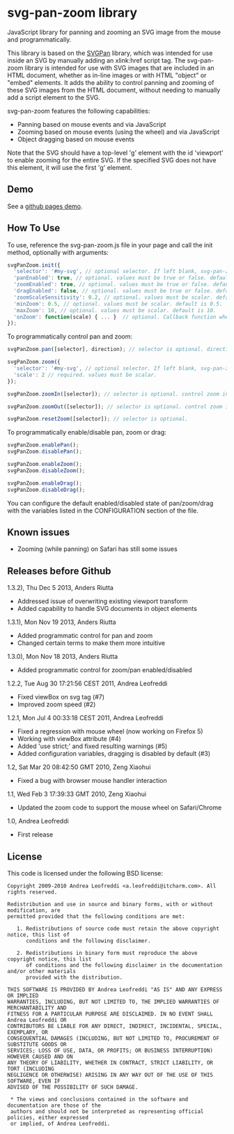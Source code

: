 svg-pan-zoom library
==========================

JavaScript library for panning and zooming an SVG image from the mouse and programmatically.

 This library is based on the [SVGPan](https://code.google.com/p/svgpan/) library, which was intended for use inside
 an SVG by manually adding an xlink:href script tag. The svg-pan-zoom library is intended for use with SVG images that
 are included in an HTML document, whether as in-line images or with HTML "object" or "embed" elements. It adds the ability to control panning and zooming of
 these SVG images from the HTML document, without needing 
 to manually add a script element to the SVG.

 svg-pan-zoom features the following capabilities:
  * Panning based on mouse events and via JavaScript
  * Zooming based on mouse events (using the wheel) and via JavaScript
  * Object dragging based on mouse events

Note that the SVG should have a top-level 'g' element
with the id 'viewport' to enable zooming for the entire SVG. 
If the specified SVG does not have this element, it will
use the first 'g' element.

Demo
----
 See a [github pages demo](http://ariutta.github.io/svg-pan-zoom/).

How To Use
----------

To use, reference the svg-pan-zoom.js file in your page and call the init method, optionally with arguments:

```js
svgPanZoom.init({
  'selector': '#my-svg', // optional selector. If left blank, svg-pan-zoom will look for the first SVG document in your HTML document.
  'panEnabled': true, // optional. values must be true or false. default is true.
  'zoomEnabled': true, // optional. values must be true or false. default is true.
  'dragEnabled': false, // optional. values must be true or false. default is false.
  'zoomScaleSensitivity': 0.2, // optional. values must be scalar. default is 0.2.
  'minZoom': 0.5, // optional. values must be scalar. default is 0.5.
  'maxZoom': 10, // optional. values must be scalar. default is 10.
  'onZoom': function(scale) { ... }  // optional. Callback function when zoom changes.
});
```

To programmatically control pan and zoom:

```js
svgPanZoom.pan([selector], direction); // selector is optional. direction must be one of up, right, left or down.

svgPanZoom.zoom({
  'selector': '#my-svg', // optional selector. If left blank, svg-pan-zoom will look for the first SVG document in your HTML document.
  'scale': 2 // required. values must be scalar.
});

svgPanZoom.zoomIn([selector]); // selector is optional. control zoom increment with "setZoomScaleSensitivity" method.

svgPanZoom.zoomOut([selector]); // selector is optional. control zoom increment with "setZoomScaleSensitivity" method.

svgPanZoom.resetZoom([selector]); // selector is optional.
```

To programmatically enable/disable pan, zoom or drag:

```js
svgPanZoom.enablePan();
svgPanZoom.disablePan();

svgPanZoom.enableZoom();
svgPanZoom.disableZoom();

svgPanZoom.enableDrag();
svgPanZoom.disableDrag();
```

 You can configure the default enabled/disabled state of pan/zoom/drag
 with the variables listed in the CONFIGURATION section of the file.

Known issues
------------

  * Zooming (while panning) on Safari has still some issues

Releases before Github
----------------------

 1.3.2), Thu Dec 5 2013, Anders Riutta
  * Addressed issue of overwriting existing viewport transform
  * Added capability to handle SVG documents in object elements
 
 1.3.1), Mon Nov 19 2013, Anders Riutta
  * Added programmatic control for pan and zoom 
  * Changed certain terms to make them more intuitive

 1.3.0), Mon Nov 18 2013, Anders Riutta
  * Added programmatic control for zoom/pan enabled/disabled

 1.2.2, Tue Aug 30 17:21:56 CEST 2011, Andrea Leofreddi

  * Fixed viewBox on svg tag (#7)
  * Improved zoom speed (#2)

 1.2.1, Mon Jul  4 00:33:18 CEST 2011, Andrea Leofreddi

  * Fixed a regression with mouse wheel (now working on Firefox 5)
  * Working with viewBox attribute (#4)
  * Added 'use strict;' and fixed resulting warnings (#5)
  * Added configuration variables, dragging is disabled by default (#3)

 1.2, Sat Mar 20 08:42:50 GMT 2010, Zeng Xiaohui

  * Fixed a bug with browser mouse handler interaction

 1.1, Wed Feb  3 17:39:33 GMT 2010, Zeng Xiaohui

  * Updated the zoom code to support the mouse wheel on Safari/Chrome

 1.0, Andrea Leofreddi

  * First release

License
-------
 This code is licensed under the following BSD license:

 ```
 Copyright 2009-2010 Andrea Leofreddi <a.leofreddi@itcharm.com>. All rights reserved.
 
 Redistribution and use in source and binary forms, with or without modification, are
 permitted provided that the following conditions are met:
 
    1. Redistributions of source code must retain the above copyright notice, this list of
       conditions and the following disclaimer.
 
    2. Redistributions in binary form must reproduce the above copyright notice, this list
       of conditions and the following disclaimer in the documentation and/or other materials
       provided with the distribution.
 
 THIS SOFTWARE IS PROVIDED BY Andrea Leofreddi "AS IS" AND ANY EXPRESS OR IMPLIED
 WARRANTIES, INCLUDING, BUT NOT LIMITED TO, THE IMPLIED WARRANTIES OF MERCHANTABILITY AND
 FITNESS FOR A PARTICULAR PURPOSE ARE DISCLAIMED. IN NO EVENT SHALL Andrea Leofreddi OR
 CONTRIBUTORS BE LIABLE FOR ANY DIRECT, INDIRECT, INCIDENTAL, SPECIAL, EXEMPLARY, OR
 CONSEQUENTIAL DAMAGES (INCLUDING, BUT NOT LIMITED TO, PROCUREMENT OF SUBSTITUTE GOODS OR
 SERVICES; LOSS OF USE, DATA, OR PROFITS; OR BUSINESS INTERRUPTION) HOWEVER CAUSED AND ON
 ANY THEORY OF LIABILITY, WHETHER IN CONTRACT, STRICT LIABILITY, OR TORT (INCLUDING
 NEGLIGENCE OR OTHERWISE) ARISING IN ANY WAY OUT OF THE USE OF THIS SOFTWARE, EVEN IF
 ADVISED OF THE POSSIBILITY OF SUCH DAMAGE.
 
  * The views and conclusions contained in the software and documentation are those of the
  authors and should not be interpreted as representing official policies, either expressed
  or implied, of Andrea Leofreddi.
```
